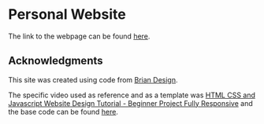 # Personal Website

The link to the webpage can be found [here](https://dev1nw.github.io).

## Acknowledgments

This site was created using code from [Brian Design](www.youtube.com/channel/UCsKsymTY_4BYR-wytLjex7A?view_as=subscriber).

The specific video used as reference and as a template was [HTML CSS and Javascript Website Design Tutorial - Beginner Project Fully Responsive](https://www.youtube.com/watch?v=FazgJVnrVuI&t=1771s) and the base code can be found [here](https://github.com/briancodex/html-css-website-v1/tree/master).

